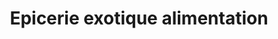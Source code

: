---
title: "Epicerie exotique alimentation"
url: /margny-les-compiegne/epicerie-exotique-alimentation/
shop: commodité
---